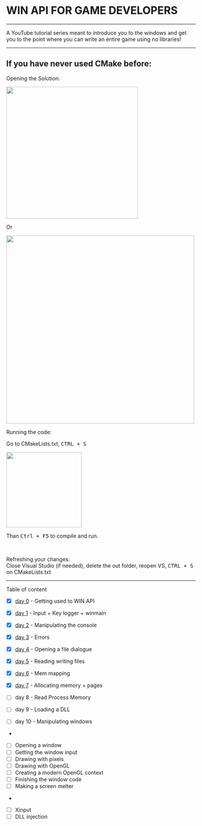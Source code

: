 # WIN API FOR GAME DEVELOPERS 

---

A YouTube tutorial series meant to introduce you to the windows and get you to the point where you can write an entire game using no libraries!

---

<h2>If you have never used CMake before:</h2>

<p>Opening the Solution:</p> 

<img src="https://raw.githubusercontent.com/meemknight/photos/master/llge1.gif" width="350">

Or

<img src="https://raw.githubusercontent.com/meemknight/photos/master/llge2.gif" width="500">

<p>Running the code:</p>

Go to CMakeLists.txt, <kbd>CTRL + S</kbd>

<img src="https://raw.githubusercontent.com/meemknight/photos/master/llge3.gif" width="200">

Than <kbd>Ctrl + F5</kbd> to compile and run.

<br/>

<p>Refreshing your changes:<br>
Close Visual Studio (if needed), delete the out folder, reopen VS, <kbd>CTRL + S</kbd> on CMakeLists.txt</p>



---
Table of content

- [x] [day 0](https://youtu.be/qOgGn1ihyGo) - Getting used to WIN API
- [x] [day 1](https://youtu.be/n1SzitnRzY4) - Input + Key logger + winmain
- [x] [day 2](https://youtu.be/UYTkjicnFOI) - Manipulating the console
- [x] [day 3](https://youtu.be/GFItrTJr8RA) - Errors
- [x] [day 4](https://youtu.be/XDCWXE3-wsk) - Opening a file dialogue
- [x] [day 5](https://youtu.be/Eo8sQfJpQy8) - Reading writing files
- [x] [day 6](https://youtu.be/jys9PDR-hwM) - Mem mapping
- [x] [day 7](https://youtu.be/ob2AphemlwY) - Allocating memory + pages
- [ ] day 8 - Read Process Memory
- [ ] day 9 - Loading a DLL
- [ ] day 10 - Manipulating windows


-

- [ ] Opening a window
- [ ] Getting the window input
- [ ] Drawing with pixels
- [ ] Drawing with OpenGL
- [ ] Creating a modern OpenGL context
- [ ] Finishing the window code
- [ ] Making a screen melter

-

- [ ] Xinput
- [ ] DLL injection
